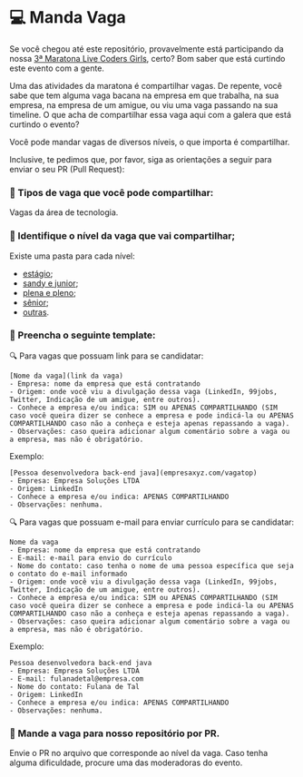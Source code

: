 # :computer: Manda Vaga 
Se você chegou até este repositório, provavelmente está participando da nossa [3ª Maratona Live Coders Girls](https://maratona3.live/), certo? Bom saber que está curtindo este evento com a gente.

Uma das atividades da maratona é compartilhar vagas. De repente, você sabe que tem alguma vaga bacana na empresa em que trabalha, na sua empresa, na empresa de um amigue, ou viu uma vaga passando na sua timeline. O que acha de compartilhar essa vaga aqui com a galera que está curtindo o evento?

Você pode mandar vagas de diversos níveis, o que importa é compartilhar.

Inclusive, te pedimos que, por favor, siga as orientações a seguir para enviar o seu PR (Pull Request):

### :gem: Tipos de vaga que você pode compartilhar:
Vagas da área de tecnologia.

### :gem: Identifique o nível da vaga que vai compartilhar;
Existe uma pasta para cada nível:
- [estágio](estagio/estagio.md);
- [sandy e junior](sandy_e_junior/sandy_e_junior.md);
- [plena e pleno](plena_e_pleno/plena_e_pleno.md);
- [sênior](senior/senior.md);
- [outras](outras/outras.md).

### :gem: Preencha o seguinte template:
:mag: Para vagas que possuam link para se candidatar:
```
[Nome da vaga](link da vaga)
- Empresa: nome da empresa que está contratando
- Origem: onde você viu a divulgação dessa vaga (LinkedIn, 99jobs, Twitter, Indicação de um amigue, entre outros).
- Conhece a empresa e/ou indica: SIM ou APENAS COMPARTILHANDO (SIM caso você queira dizer se conhece a empresa e pode indicá-la ou APENAS COMPARTILHANDO caso não a conheça e esteja apenas repassando a vaga).
- Observações: caso queira adicionar algum comentário sobre a vaga ou a empresa, mas não é obrigatório.
```
Exemplo:
```
[Pessoa desenvolvedora back-end java](empresaxyz.com/vagatop)
- Empresa: Empresa Soluções LTDA
- Origem: LinkedIn
- Conhece a empresa e/ou indica: APENAS COMPARTILHANDO
- Observações: nenhuma.
```

:mag: Para vagas que possuam e-mail para enviar currículo para se candidatar:
```
Nome da vaga
- Empresa: nome da empresa que está contratando
- E-mail: e-mail para envio do currículo
- Nome do contato: caso tenha o nome de uma pessoa específica que seja o contato do e-mail informado
- Origem: onde você viu a divulgação dessa vaga (LinkedIn, 99jobs, Twitter, Indicação de um amigue, entre outros).
- Conhece a empresa e/ou indica: SIM ou APENAS COMPARTILHANDO (SIM caso você queira dizer se conhece a empresa e pode indicá-la ou APENAS COMPARTILHANDO caso não a conheça e esteja apenas repassando a vaga).
- Observações: caso queira adicionar algum comentário sobre a vaga ou a empresa, mas não é obrigatório.
```
Exemplo:
```
Pessoa desenvolvedora back-end java
- Empresa: Empresa Soluções LTDA
- E-mail: fulanadetal@empresa.com
- Nome do contato: Fulana de Tal
- Origem: LinkedIn
- Conhece a empresa e/ou indica: APENAS COMPARTILHANDO
- Observações: nenhuma.
```

### :gem: Mande a vaga para nosso repositório por PR.
Envie o PR no arquivo que corresponde ao nível da vaga. Caso tenha alguma dificuldade, procure uma das moderadoras do evento.
